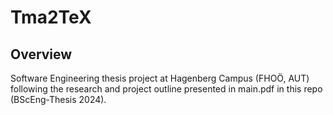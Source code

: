 # Tma2TeX

## Overview

Software Engineering thesis project at Hagenberg Campus (FHOÖ, AUT) following the research and project outline presented in main.pdf in this repo (BScEng-Thesis 2024).
